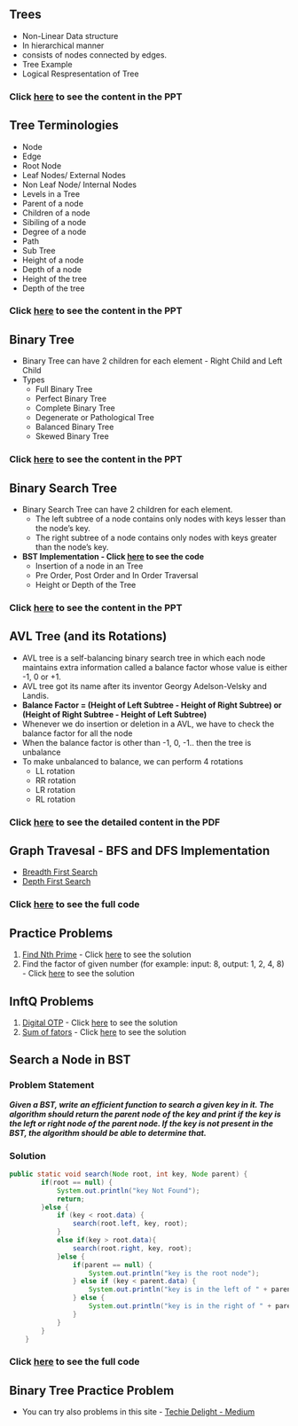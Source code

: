 ## Trees

- Non-Linear Data structure
- In hierarchical manner
- consists of nodes connected by edges.
- Tree Example
- Logical Respresentation of Tree

### Click [here](./TreeDataStructurePPT.pdf) to see the content in the PPT

## Tree Terminologies
- Node 
- Edge
- Root Node
- Leaf Nodes/ External Nodes
- Non Leaf Node/ Internal Nodes
- Levels in a Tree
- Parent of a node
- Children of a node
- Sibiling of a node
- Degree of a node
- Path
- Sub Tree
- Height of a node
- Depth of a node
- Height of the tree
- Depth of the tree

### Click [here](./TreeDataStructurePPT.pdf) to see the content in the PPT

## Binary Tree 
- Binary Tree can have 2 children for each element - Right Child and Left Child 
- Types
  - Full Binary Tree
  - Perfect Binary Tree
  - Complete Binary Tree
  - Degenerate or Pathological Tree
  - Balanced Binary Tree
  - Skewed Binary Tree

### Click [here](./TreeDataStructurePPT.pdf) to see the content in the PPT

## Binary Search Tree

- Binary Search Tree can have 2 children for each element.
    - The left subtree of a node contains only nodes with keys lesser than the node’s key.
    - The right subtree of a node contains only nodes with keys greater than the node’s key.
- **BST Implementation - Click [here](./Day16/BST) to see the code**
  - Insertion of a node in an Tree
  - Pre Order, Post Order and In Order Traversal
  - Height or Depth of the Tree

### Click [here](./TreeDataStructurePPT.pdf) to see the content in the PPT
 
## AVL Tree (and its Rotations)

- AVL tree is a self-balancing binary search tree in which each node maintains extra information called a balance factor whose value is either -1, 0 or +1.
- AVL tree got its name after its inventor Georgy Adelson-Velsky and Landis.
- **Balance Factor = (Height of Left Subtree - Height of Right Subtree) or (Height of Right Subtree - Height of Left Subtree)**
- Whenever we do insertion or deletion in a AVL, we have to check the balance factor for all the node
- When the balance factor is other than -1, 0, -1.. then the tree is unbalance
- To make unbalanced to balance, we can perform 4 rotations
  - LL rotation
  - RR rotation
  - LR rotation
  - RL rotation

### Click [here](./AVL%20Tree.pdf) to see the detailed content in the PDF

## Graph Travesal - BFS and DFS Implementation 
- [Breadth First Search](https://github.com/PorkodiVenkatesh/DataStructures/blob/main/Day14/bfs.md) 
- [Depth First Search](https://github.com/PorkodiVenkatesh/DataStructures/blob/main/Day14/dfs.md)

### Click [here](./GraphTraversalDemo.java) to see the full code

## Practice Problems 

1. [Find Nth Prime](./NthPrimePrbStmt.md) - Click [here](./NthPrime.java) to see the solution 
2. Find the factor of given number (for example: input: 8, output: 1, 2, 4, 8) - Click [here](./FactorOfNum.java) to see the solution

## InftQ Problems

1. [Digital OTP]([./](https://github.com/PorkodiVenkatesh/DataStructures/blob/main/InftQProblems/)InftQPrb19.md) - Click [here](./DigitalOTP.java) to see the solution 
2. [Sum of fators](https://github.com/PorkodiVenkatesh/DataStructures/blob/main/InftQProblems/InftQPrb11.md) - Click [here](./SumOfFactors.java) to see the solution 

## Search a Node in BST

### Problem Statement
***Given a BST, write an efficient function to search a given key in it. The algorithm should return the parent node of the key and print if the key is the left or right node of the parent node. If the key is not present in the BST, the algorithm should be able to determine that.***

### Solution
```java
public static void search(Node root, int key, Node parent) {
		if(root == null) {
			System.out.println("key Not Found");
			return;
		}else {
			if (key < root.data) {
				search(root.left, key, root);
			}
			else if(key > root.data){
				search(root.right, key, root);
			}else {
				if(parent == null) {
					System.out.println("key is the root node");
				} else if (key < parent.data) {
					System.out.println("key is in the left of " + parent.data);
				} else {
					System.out.println("key is in the right of " + parent.data);
				}
			}
		}
	}
```
### Click [here](./Day16/BST) to see the full code

## Binary Tree Practice Problem

- You can try also problems in this site - [Techie Delight - Medium](https://medium.com/techie-delight/binary-search-tree-bst-practice-problems-and-interview-questions-ea13a6731098)
